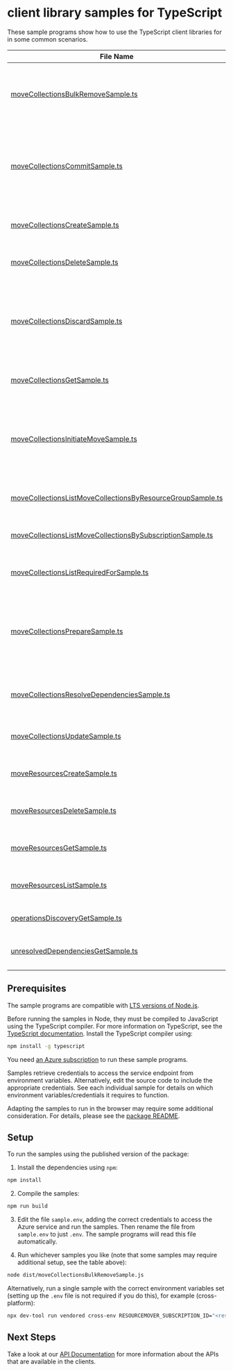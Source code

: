 # client library samples for TypeScript

These sample programs show how to use the TypeScript client libraries for in some common scenarios.

| **File Name**                                                                                                         | **Description**                                                                                                                                                                                                                                                                                                                                                                                                                                                                                                                            |
| --------------------------------------------------------------------------------------------------------------------- | ------------------------------------------------------------------------------------------------------------------------------------------------------------------------------------------------------------------------------------------------------------------------------------------------------------------------------------------------------------------------------------------------------------------------------------------------------------------------------------------------------------------------------------------ |
| [moveCollectionsBulkRemoveSample.ts][movecollectionsbulkremovesample]                                                 | Removes the set of move resources included in the request body from move collection. The orchestration is done by service. To aid the user to prerequisite the operation the client can call operation with validateOnly property set to true. x-ms-original-file: specification/resourcemover/resource-manager/Microsoft.Migrate/stable/2023-08-01/examples/MoveCollections_BulkRemove.json                                                                                                                                               |
| [moveCollectionsCommitSample.ts][movecollectionscommitsample]                                                         | Commits the set of resources included in the request body. The commit operation is triggered on the moveResources in the moveState 'CommitPending' or 'CommitFailed', on a successful completion the moveResource moveState do a transition to Committed. To aid the user to prerequisite the operation the client can call operation with validateOnly property set to true. x-ms-original-file: specification/resourcemover/resource-manager/Microsoft.Migrate/stable/2023-08-01/examples/MoveCollections_Commit.json                    |
| [moveCollectionsCreateSample.ts][movecollectionscreatesample]                                                         | Creates or updates a move collection. x-ms-original-file: specification/resourcemover/resource-manager/Microsoft.Migrate/stable/2023-08-01/examples/MoveCollections_Create.json                                                                                                                                                                                                                                                                                                                                                            |
| [moveCollectionsDeleteSample.ts][movecollectionsdeletesample]                                                         | Deletes a move collection. x-ms-original-file: specification/resourcemover/resource-manager/Microsoft.Migrate/stable/2023-08-01/examples/MoveCollections_Delete.json                                                                                                                                                                                                                                                                                                                                                                       |
| [moveCollectionsDiscardSample.ts][movecollectionsdiscardsample]                                                       | Discards the set of resources included in the request body. The discard operation is triggered on the moveResources in the moveState 'CommitPending' or 'DiscardFailed', on a successful completion the moveResource moveState do a transition to MovePending. To aid the user to prerequisite the operation the client can call operation with validateOnly property set to true. x-ms-original-file: specification/resourcemover/resource-manager/Microsoft.Migrate/stable/2023-08-01/examples/MoveCollections_Discard.json              |
| [moveCollectionsGetSample.ts][movecollectionsgetsample]                                                               | Gets the move collection. x-ms-original-file: specification/resourcemover/resource-manager/Microsoft.Migrate/stable/2023-08-01/examples/MoveCollections_Get.json                                                                                                                                                                                                                                                                                                                                                                           |
| [moveCollectionsInitiateMoveSample.ts][movecollectionsinitiatemovesample]                                             | Moves the set of resources included in the request body. The move operation is triggered after the moveResources are in the moveState 'MovePending' or 'MoveFailed', on a successful completion the moveResource moveState do a transition to CommitPending. To aid the user to prerequisite the operation the client can call operation with validateOnly property set to true. x-ms-original-file: specification/resourcemover/resource-manager/Microsoft.Migrate/stable/2023-08-01/examples/MoveCollections_InitiateMove.json           |
| [moveCollectionsListMoveCollectionsByResourceGroupSample.ts][movecollectionslistmovecollectionsbyresourcegroupsample] | Get all the Move Collections in the resource group. x-ms-original-file: specification/resourcemover/resource-manager/Microsoft.Migrate/stable/2023-08-01/examples/MoveCollections_ListMoveCollectionsByResourceGroup.json                                                                                                                                                                                                                                                                                                                  |
| [moveCollectionsListMoveCollectionsBySubscriptionSample.ts][movecollectionslistmovecollectionsbysubscriptionsample]   | Get all the Move Collections in the subscription. x-ms-original-file: specification/resourcemover/resource-manager/Microsoft.Migrate/stable/2023-08-01/examples/MoveCollections_ListMoveCollectionsBySubscription.json                                                                                                                                                                                                                                                                                                                     |
| [moveCollectionsListRequiredForSample.ts][movecollectionslistrequiredforsample]                                       | List of the move resources for which an arm resource is required for. x-ms-original-file: specification/resourcemover/resource-manager/Microsoft.Migrate/stable/2023-08-01/examples/RequiredFor_Get.json                                                                                                                                                                                                                                                                                                                                   |
| [moveCollectionsPrepareSample.ts][movecollectionspreparesample]                                                       | Initiates prepare for the set of resources included in the request body. The prepare operation is on the moveResources that are in the moveState 'PreparePending' or 'PrepareFailed', on a successful completion the moveResource moveState do a transition to MovePending. To aid the user to prerequisite the operation the client can call operation with validateOnly property set to true. x-ms-original-file: specification/resourcemover/resource-manager/Microsoft.Migrate/stable/2023-08-01/examples/MoveCollections_Prepare.json |
| [moveCollectionsResolveDependenciesSample.ts][movecollectionsresolvedependenciessample]                               | Computes, resolves and validate the dependencies of the moveResources in the move collection. x-ms-original-file: specification/resourcemover/resource-manager/Microsoft.Migrate/stable/2023-08-01/examples/MoveCollections_ResolveDependencies.json                                                                                                                                                                                                                                                                                       |
| [moveCollectionsUpdateSample.ts][movecollectionsupdatesample]                                                         | Updates a move collection. x-ms-original-file: specification/resourcemover/resource-manager/Microsoft.Migrate/stable/2023-08-01/examples/MoveCollections_Update.json                                                                                                                                                                                                                                                                                                                                                                       |
| [moveResourcesCreateSample.ts][moveresourcescreatesample]                                                             | Creates or updates a Move Resource in the move collection. x-ms-original-file: specification/resourcemover/resource-manager/Microsoft.Migrate/stable/2023-08-01/examples/MoveResources_Create.json                                                                                                                                                                                                                                                                                                                                         |
| [moveResourcesDeleteSample.ts][moveresourcesdeletesample]                                                             | Deletes a Move Resource from the move collection. x-ms-original-file: specification/resourcemover/resource-manager/Microsoft.Migrate/stable/2023-08-01/examples/MoveResources_Delete.json                                                                                                                                                                                                                                                                                                                                                  |
| [moveResourcesGetSample.ts][moveresourcesgetsample]                                                                   | Gets the Move Resource. x-ms-original-file: specification/resourcemover/resource-manager/Microsoft.Migrate/stable/2023-08-01/examples/MoveResources_Get.json                                                                                                                                                                                                                                                                                                                                                                               |
| [moveResourcesListSample.ts][moveresourceslistsample]                                                                 | Lists the Move Resources in the move collection. x-ms-original-file: specification/resourcemover/resource-manager/Microsoft.Migrate/stable/2023-08-01/examples/MoveResources_List.json                                                                                                                                                                                                                                                                                                                                                     |
| [operationsDiscoveryGetSample.ts][operationsdiscoverygetsample]                                                       | x-ms-original-file: specification/resourcemover/resource-manager/Microsoft.Migrate/stable/2023-08-01/examples/OperationsDiscovery_Get.json                                                                                                                                                                                                                                                                                                                                                                                                 |
| [unresolvedDependenciesGetSample.ts][unresolveddependenciesgetsample]                                                 | Gets a list of unresolved dependencies. x-ms-original-file: specification/resourcemover/resource-manager/Microsoft.Migrate/stable/2023-08-01/examples/UnresolvedDependencies_Get.json                                                                                                                                                                                                                                                                                                                                                      |

## Prerequisites

The sample programs are compatible with [LTS versions of Node.js](https://github.com/nodejs/release#release-schedule).

Before running the samples in Node, they must be compiled to JavaScript using the TypeScript compiler. For more information on TypeScript, see the [TypeScript documentation][typescript]. Install the TypeScript compiler using:

```bash
npm install -g typescript
```

You need [an Azure subscription][freesub] to run these sample programs.

Samples retrieve credentials to access the service endpoint from environment variables. Alternatively, edit the source code to include the appropriate credentials. See each individual sample for details on which environment variables/credentials it requires to function.

Adapting the samples to run in the browser may require some additional consideration. For details, please see the [package README][package].

## Setup

To run the samples using the published version of the package:

1. Install the dependencies using `npm`:

```bash
npm install
```

2. Compile the samples:

```bash
npm run build
```

3. Edit the file `sample.env`, adding the correct credentials to access the Azure service and run the samples. Then rename the file from `sample.env` to just `.env`. The sample programs will read this file automatically.

4. Run whichever samples you like (note that some samples may require additional setup, see the table above):

```bash
node dist/moveCollectionsBulkRemoveSample.js
```

Alternatively, run a single sample with the correct environment variables set (setting up the `.env` file is not required if you do this), for example (cross-platform):

```bash
npx dev-tool run vendored cross-env RESOURCEMOVER_SUBSCRIPTION_ID="<resourcemover subscription id>" RESOURCEMOVER_RESOURCE_GROUP="<resourcemover resource group>" node dist/moveCollectionsBulkRemoveSample.js
```

## Next Steps

Take a look at our [API Documentation][apiref] for more information about the APIs that are available in the clients.

[movecollectionsbulkremovesample]: https://github.com/Azure/azure-sdk-for-js/blob/main/sdk/resourcemover/arm-resourcemover/samples/v2/typescript/src/moveCollectionsBulkRemoveSample.ts
[movecollectionscommitsample]: https://github.com/Azure/azure-sdk-for-js/blob/main/sdk/resourcemover/arm-resourcemover/samples/v2/typescript/src/moveCollectionsCommitSample.ts
[movecollectionscreatesample]: https://github.com/Azure/azure-sdk-for-js/blob/main/sdk/resourcemover/arm-resourcemover/samples/v2/typescript/src/moveCollectionsCreateSample.ts
[movecollectionsdeletesample]: https://github.com/Azure/azure-sdk-for-js/blob/main/sdk/resourcemover/arm-resourcemover/samples/v2/typescript/src/moveCollectionsDeleteSample.ts
[movecollectionsdiscardsample]: https://github.com/Azure/azure-sdk-for-js/blob/main/sdk/resourcemover/arm-resourcemover/samples/v2/typescript/src/moveCollectionsDiscardSample.ts
[movecollectionsgetsample]: https://github.com/Azure/azure-sdk-for-js/blob/main/sdk/resourcemover/arm-resourcemover/samples/v2/typescript/src/moveCollectionsGetSample.ts
[movecollectionsinitiatemovesample]: https://github.com/Azure/azure-sdk-for-js/blob/main/sdk/resourcemover/arm-resourcemover/samples/v2/typescript/src/moveCollectionsInitiateMoveSample.ts
[movecollectionslistmovecollectionsbyresourcegroupsample]: https://github.com/Azure/azure-sdk-for-js/blob/main/sdk/resourcemover/arm-resourcemover/samples/v2/typescript/src/moveCollectionsListMoveCollectionsByResourceGroupSample.ts
[movecollectionslistmovecollectionsbysubscriptionsample]: https://github.com/Azure/azure-sdk-for-js/blob/main/sdk/resourcemover/arm-resourcemover/samples/v2/typescript/src/moveCollectionsListMoveCollectionsBySubscriptionSample.ts
[movecollectionslistrequiredforsample]: https://github.com/Azure/azure-sdk-for-js/blob/main/sdk/resourcemover/arm-resourcemover/samples/v2/typescript/src/moveCollectionsListRequiredForSample.ts
[movecollectionspreparesample]: https://github.com/Azure/azure-sdk-for-js/blob/main/sdk/resourcemover/arm-resourcemover/samples/v2/typescript/src/moveCollectionsPrepareSample.ts
[movecollectionsresolvedependenciessample]: https://github.com/Azure/azure-sdk-for-js/blob/main/sdk/resourcemover/arm-resourcemover/samples/v2/typescript/src/moveCollectionsResolveDependenciesSample.ts
[movecollectionsupdatesample]: https://github.com/Azure/azure-sdk-for-js/blob/main/sdk/resourcemover/arm-resourcemover/samples/v2/typescript/src/moveCollectionsUpdateSample.ts
[moveresourcescreatesample]: https://github.com/Azure/azure-sdk-for-js/blob/main/sdk/resourcemover/arm-resourcemover/samples/v2/typescript/src/moveResourcesCreateSample.ts
[moveresourcesdeletesample]: https://github.com/Azure/azure-sdk-for-js/blob/main/sdk/resourcemover/arm-resourcemover/samples/v2/typescript/src/moveResourcesDeleteSample.ts
[moveresourcesgetsample]: https://github.com/Azure/azure-sdk-for-js/blob/main/sdk/resourcemover/arm-resourcemover/samples/v2/typescript/src/moveResourcesGetSample.ts
[moveresourceslistsample]: https://github.com/Azure/azure-sdk-for-js/blob/main/sdk/resourcemover/arm-resourcemover/samples/v2/typescript/src/moveResourcesListSample.ts
[operationsdiscoverygetsample]: https://github.com/Azure/azure-sdk-for-js/blob/main/sdk/resourcemover/arm-resourcemover/samples/v2/typescript/src/operationsDiscoveryGetSample.ts
[unresolveddependenciesgetsample]: https://github.com/Azure/azure-sdk-for-js/blob/main/sdk/resourcemover/arm-resourcemover/samples/v2/typescript/src/unresolvedDependenciesGetSample.ts
[apiref]: https://docs.microsoft.com/javascript/api/@azure/arm-resourcemover?view=azure-node-preview
[freesub]: https://azure.microsoft.com/free/
[package]: https://github.com/Azure/azure-sdk-for-js/tree/main/sdk/resourcemover/arm-resourcemover/README.md
[typescript]: https://www.typescriptlang.org/docs/home.html
